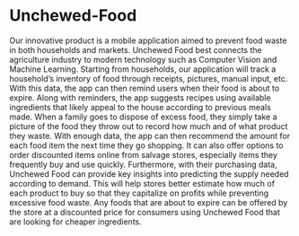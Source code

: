 # Unchewed-Food
Our innovative product is a mobile application aimed to prevent food waste in both households and markets. Unchewed Food best connects the agriculture industry to modern technology such as Computer Vision and Machine Learning. Starting from households, our application will track a household’s inventory of food through receipts, pictures, manual input, etc. With this data, the app can then remind users when their food is about to expire. Along with reminders, the app suggests recipes using available ingredients that likely appeal to the house according to previous meals made. When a family goes to dispose of excess food, they simply take a picture of the food they throw out to record how much and of what product they waste. With enough data, the app can then recommend the amount for each food item the next time they go shopping. It can also offer options to order discounted items online from salvage stores, especially items they frequently buy and use quickly. Furthermore, with their purchasing data, Unchewed Food can provide key insights into predicting the supply needed according to demand. This will help stores better estimate how much of each product to buy so that they capitalize on profits while preventing excessive food waste. Any foods that are about to expire can be offered by the store at a discounted price for consumers using Unchewed Food that are looking for cheaper ingredients. 
